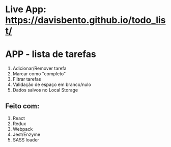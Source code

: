 # Live App: https://davisbento.github.io/todo_list/

# APP - lista de tarefas
1. Adicionar/Remover tarefa
2. Marcar como "completo"
3. Filtrar tarefas
4. Validação de espaço em branco/nulo
5. Dados salvos no Local Storage

## Feito com:
1. React
2. Redux
3. Webpack
4. Jest/Enzyme
5. SASS loader
